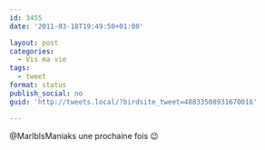 ```yaml
---
id: 3455
date: '2011-03-18T19:49:50+01:00'

layout: post
categories:
  - Vis ma vie
tags:
  - tweet
format: status
publish_social: no
guid: 'http://tweets.local/?birdsite_tweet=48833508931670016'

---
```


@MarlbIsManiaks une prochaine fois 😉